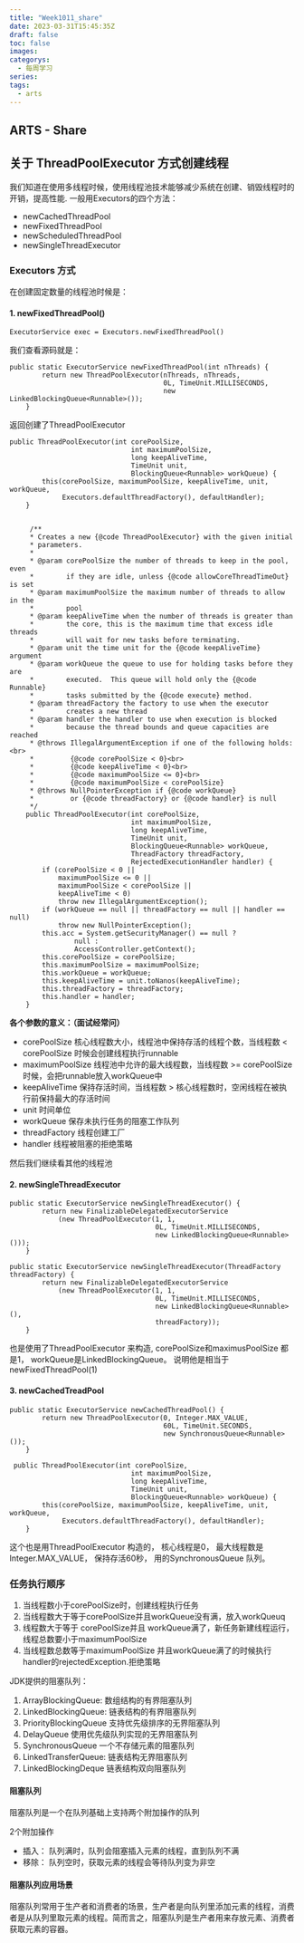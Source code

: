 ```yaml
---
title: "Week1011_share"
date: 2023-03-31T15:45:35Z
draft: false 
toc: false
images:
categorys:
  - 每周学习
series:
tags:
  - arts 
---
```


## ARTS - Share 
## 关于 ThreadPoolExecutor 方式创建线程

我们知道在使用多线程时候，使用线程池技术能够减少系统在创建、销毁线程时的开销，提高性能.
一般用Executors的四个方法：

+ newCachedThreadPool
+ newFixedThreadPool
+ newScheduledThreadPool
+ newSingleThreadExecutor


### Executors 方式
在创建固定数量的线程池时候是：
#### 1. newFixedThreadPool()

```
ExecutorService exec = Executors.newFixedThreadPool()
```

我们查看源码就是：

```
public static ExecutorService newFixedThreadPool(int nThreads) {
        return new ThreadPoolExecutor(nThreads, nThreads,
                                      0L, TimeUnit.MILLISECONDS,
                                      new LinkedBlockingQueue<Runnable>());
    }
```

返回创建了ThreadPoolExecutor

```
public ThreadPoolExecutor(int corePoolSize,
                              int maximumPoolSize,
                              long keepAliveTime,
                              TimeUnit unit,
                              BlockingQueue<Runnable> workQueue) {
        this(corePoolSize, maximumPoolSize, keepAliveTime, unit, workQueue,
             Executors.defaultThreadFactory(), defaultHandler);
    }
    
    
     /**
     * Creates a new {@code ThreadPoolExecutor} with the given initial
     * parameters.
     *
     * @param corePoolSize the number of threads to keep in the pool, even
     *        if they are idle, unless {@code allowCoreThreadTimeOut} is set
     * @param maximumPoolSize the maximum number of threads to allow in the
     *        pool
     * @param keepAliveTime when the number of threads is greater than
     *        the core, this is the maximum time that excess idle threads
     *        will wait for new tasks before terminating.
     * @param unit the time unit for the {@code keepAliveTime} argument
     * @param workQueue the queue to use for holding tasks before they are
     *        executed.  This queue will hold only the {@code Runnable}
     *        tasks submitted by the {@code execute} method.
     * @param threadFactory the factory to use when the executor
     *        creates a new thread
     * @param handler the handler to use when execution is blocked
     *        because the thread bounds and queue capacities are reached
     * @throws IllegalArgumentException if one of the following holds:<br>
     *         {@code corePoolSize < 0}<br>
     *         {@code keepAliveTime < 0}<br>
     *         {@code maximumPoolSize <= 0}<br>
     *         {@code maximumPoolSize < corePoolSize}
     * @throws NullPointerException if {@code workQueue}
     *         or {@code threadFactory} or {@code handler} is null
     */
    public ThreadPoolExecutor(int corePoolSize,
                              int maximumPoolSize,
                              long keepAliveTime,
                              TimeUnit unit,
                              BlockingQueue<Runnable> workQueue,
                              ThreadFactory threadFactory,
                              RejectedExecutionHandler handler) {
        if (corePoolSize < 0 ||
            maximumPoolSize <= 0 ||
            maximumPoolSize < corePoolSize ||
            keepAliveTime < 0)
            throw new IllegalArgumentException();
        if (workQueue == null || threadFactory == null || handler == null)
            throw new NullPointerException();
        this.acc = System.getSecurityManager() == null ?
                null :
                AccessController.getContext();
        this.corePoolSize = corePoolSize;
        this.maximumPoolSize = maximumPoolSize;
        this.workQueue = workQueue;
        this.keepAliveTime = unit.toNanos(keepAliveTime);
        this.threadFactory = threadFactory;
        this.handler = handler;
    }

```

**各个参数的意义：（面试经常问）**

+ corePoolSize 核心线程数大小，线程池中保持存活的线程个数，当线程数 < corePoolSize 时候会创建线程执行runnable
+ maximumPoolSize 线程池中允许的最大线程数，当线程数 >= corePoolSize 时候，会把runnable放入workQueue中 
+ keepAliveTime 保持存活时间，当线程数 > 核心线程数时，空闲线程在被执行前保持最大的存活时间
+ unit  时间单位
+ workQueue 保存未执行任务的阻塞工作队列
+ threadFactory 线程创建工厂
+ handler 线程被阻塞的拒绝策略


然后我们继续看其他的线程池
#### 2. newSingleThreadExecutor

```
public static ExecutorService newSingleThreadExecutor() {
        return new FinalizableDelegatedExecutorService
            (new ThreadPoolExecutor(1, 1,
                                    0L, TimeUnit.MILLISECONDS,
                                    new LinkedBlockingQueue<Runnable>()));
    }
    
public static ExecutorService newSingleThreadExecutor(ThreadFactory threadFactory) {
        return new FinalizableDelegatedExecutorService
            (new ThreadPoolExecutor(1, 1,
                                    0L, TimeUnit.MILLISECONDS,
                                    new LinkedBlockingQueue<Runnable>(),
                                    threadFactory));
    }

```

也是使用了ThreadPoolExecutor 来构造, corePoolSize和maximusPoolSize 都是1， workQueue是LinkedBlockingQueue。 说明他是相当于newFixedThreadPool(1)


#### 3. newCachedTreadPool

```
public static ExecutorService newCachedThreadPool() {
        return new ThreadPoolExecutor(0, Integer.MAX_VALUE,
                                      60L, TimeUnit.SECONDS,
                                      new SynchronousQueue<Runnable>());
    }
    
 public ThreadPoolExecutor(int corePoolSize,
                              int maximumPoolSize,
                              long keepAliveTime,
                              TimeUnit unit,
                              BlockingQueue<Runnable> workQueue) {
        this(corePoolSize, maximumPoolSize, keepAliveTime, unit, workQueue,
             Executors.defaultThreadFactory(), defaultHandler);
    }
```
这个也是用ThreadPoolExecutor 构造的， 核心线程是0， 最大线程数是Integer.MAX_VALUE， 保持存活60秒， 用的SynchronousQueue 队列。


### 任务执行顺序

1. 当线程数小于corePoolSize时，创建线程执行任务
2. 当线程数大于等于corePoolSize并且workQueue没有满，放入workQueuq
3. 线程数大于等于 corePoolSize并且 workQueue满了，新任务新建线程运行，线程总数要小于maximumPoolSize
4. 当线程数总数等于maximumPoolSize	并且workQueue满了的时候执行handler的rejectedException.拒绝策略


JDK提供的阻塞队列：

1. ArrayBlockingQueue: 数组结构的有界阻塞队列
2. LinkedBlockingQueue: 链表结构的有界阻塞队列
3. PriorityBlockingQueue 支持优先级排序的无界阻塞队列
4. DelayQueue 使用优先级队列实现的无界阻塞队列
5. SynchronousQueue 一个不存储元素的阻塞队列
6. LinkedTransferQueue: 链表结构无界阻塞队列
7. LinkedBlockingDeque 链表结构双向阻塞队列

#### 阻塞队列
阻塞队列是一个在队列基础上支持两个附加操作的队列

2个附加操作

+ 插入： 队列满时，队列会阻塞插入元素的线程，直到队列不满
+ 移除： 队列空时，获取元素的线程会等待队列变为非空


#### 阻塞队列应用场景
阻塞队列常用于生产者和消费者的场景，生产者是向队列里添加元素的线程，消费者是从队列里取元素的线程。简而言之，阻塞队列是生产者用来存放元素、消费者获取元素的容器。








